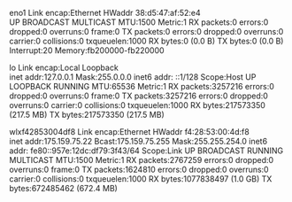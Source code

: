 eno1      Link encap:Ethernet  HWaddr 38:d5:47:af:52:e4  
          UP BROADCAST MULTICAST  MTU:1500  Metric:1
          RX packets:0 errors:0 dropped:0 overruns:0 frame:0
          TX packets:0 errors:0 dropped:0 overruns:0 carrier:0
          collisions:0 txqueuelen:1000 
          RX bytes:0 (0.0 B)  TX bytes:0 (0.0 B)
          Interrupt:20 Memory:fb200000-fb220000 

lo        Link encap:Local Loopback  
          inet addr:127.0.0.1  Mask:255.0.0.0
          inet6 addr: ::1/128 Scope:Host
          UP LOOPBACK RUNNING  MTU:65536  Metric:1
          RX packets:3257216 errors:0 dropped:0 overruns:0 frame:0
          TX packets:3257216 errors:0 dropped:0 overruns:0 carrier:0
          collisions:0 txqueuelen:1000 
          RX bytes:217573350 (217.5 MB)  TX bytes:217573350 (217.5 MB)

wlxf42853004df8 Link encap:Ethernet  HWaddr f4:28:53:00:4d:f8  
          inet addr:175.159.75.22  Bcast:175.159.75.255  Mask:255.255.254.0
          inet6 addr: fe80::957e:12dc:df79:3f43/64 Scope:Link
          UP BROADCAST RUNNING MULTICAST  MTU:1500  Metric:1
          RX packets:2767259 errors:0 dropped:0 overruns:0 frame:0
          TX packets:1624810 errors:0 dropped:0 overruns:0 carrier:0
          collisions:0 txqueuelen:1000 
          RX bytes:1077838497 (1.0 GB)  TX bytes:672485462 (672.4 MB)

